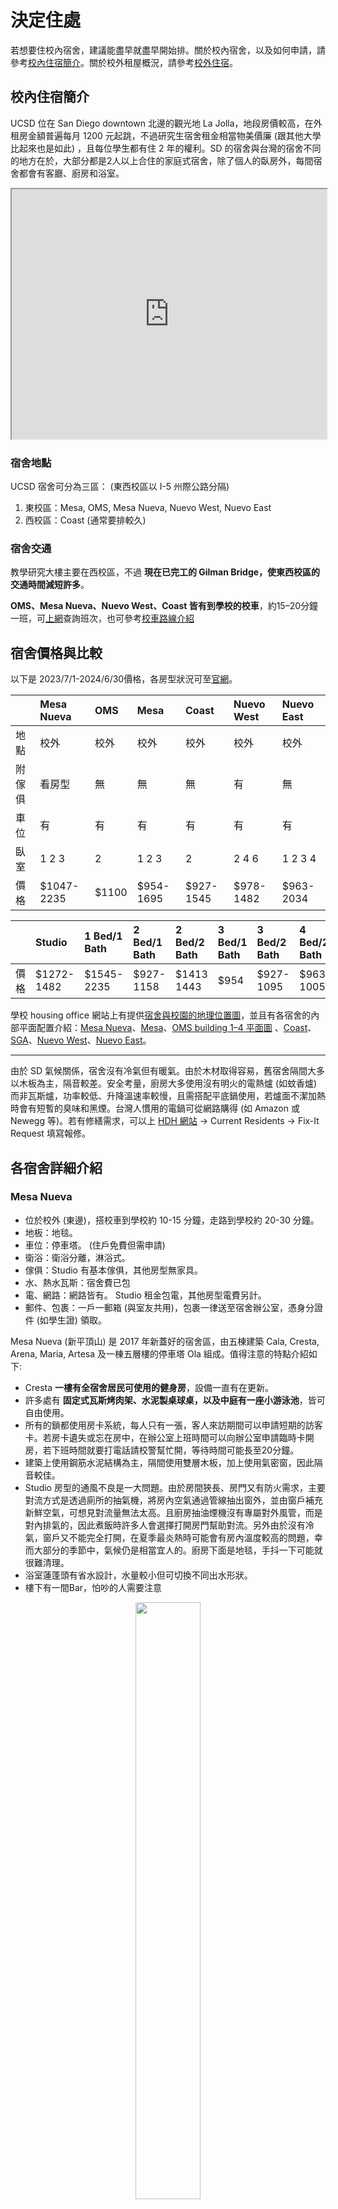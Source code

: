 # 決定住處

若想要住校內宿舍，建議能盡早就盡早開始排。關於校內宿舍，以及如何申請，請參考[校內住宿簡介](#校內住宿簡介)。關於校外租屋概況，請參考[校外住宿](#校外住宿)。

## 校內住宿簡介

UCSD 位在 San Diego downtown 北邊的觀光地 La Jolla，地段房價較高，在外租房金額普遍每月 1200 元起跳，不過研究生宿舍租金相當物美價廉 (跟其他大學比起來也是如此) ，且每位學生都有住 2 年的權利。SD 的宿舍與台灣的宿舍不同的地方在於，大部分都是2人以上合住的家庭式宿舍，除了個人的臥房外，每間宿舍都會有客廳、廚房和浴室。   


<iframe src="https://www.google.com/maps/d/u/2/embed?mid=1s38f_0vLuMx5AjL-UMttHRomcuRS5qf0" width="100%" height="400"></iframe>

### 宿舍地點
UCSD 宿舍可分為三區：
(東西校區以 I-5 州際公路分隔)
1. 東校區：Mesa, OMS, Mesa Nueva, Nuevo West, Nuevo East
2. 西校區：Coast (通常要排較久)

### 宿舍交通

教學研究大樓主要在西校區，不過 **現在已完工的 Gilman Bridge，使東西校區的交通時間減短許多**。

**OMS、Mesa Nueva、Nuevo West、Coast 皆有到學校的校車**，約15–20分鐘一班，可[上網](http://www.ucsdbus.com/)查詢班次，也可參考[校車路線介紹](/6_在美生活/校車路線介紹.md)

## 宿舍價格與比較
以下是 2023/7/1-2024/6/30價格，各房型狀況可至[官網](https://hdhgradfamilyhousing.ucsd.edu/)。

|        | Mesa Nueva | OMS  | Mesa  | Coast | Nuevo West | Nuevo East |
| :---   | :---       | :--- | :---  | :---  | :--- | :--- |
| 地點   | 校外        | 校外 | 校外   | 校外  | 校外 | 校外 |
| 附傢俱 | 看房型      | 無   | 無     | 無    | 有 | 無 |
| 車位   | 有         | 有    | 有     | 有   | 有 | 有 |
| 臥室   | 1 2 3      | 2     | 1 2 3 | 2    | 2 4 6 | 1 2 3 4 |
| 價格   | $1047-2235 | $1100  | $954-1695  | $927-1545 | $978-1482 | $963-2034 |

|     |    Studio   | 1 Bed/1 Bath | 2 Bed/1 Bath | 2 Bed/2 Bath | 3 Bed/1 Bath | 3 Bed/2 Bath | 4 Bed/2 Bath | 6 Bed/3 Bath |
| :---| :---       | :---          | :---         | :---         | :---         | :---         | :---         | :---         |
| 價格 | $1272-1482  |  $1545-2235  | $927-1158    | $1413 1443   |     $954     |  $927-1095   | $963-1005    | $978 |



學校 housing office 網站上有提供[宿舍與校園的地理位置圖](http://hdh.ucsd.edu/docs/ucsdcampusmap.pdf)，並且有各宿舍的內部平面配置介紹：[Mesa Nueva](https://hdh.ucsd.edu/arch/pages/MesaNueva.html)、[Mesa](http://hdh.ucsd.edu/arch/mesa.asp)、[OMS building 1–4 平面圖](http://hdh.ucsd.edu/arch/onemiramar.asp) 、[Coast](http://hdh.ucsd.edu/arch/docs/Coast_SiteMapFloorplans.pdf)、[SGA](http://hdh.ucsd.edu/arch/sga.asp)、[Nuevo West](https://hdhgradfamilyhousing.ucsd.edu/communities/nuevo-west.html)、[Nuevo East](https://hdhgradfamilyhousing.ucsd.edu/communities/nuevo-east.html)。

---

由於 SD 氣候關係，宿舍沒有冷氣但有暖氣。由於木材取得容易，舊宿舍隔間大多以木板為主，隔音較差。安全考量，廚房大多使用沒有明火的電熱爐 (如蚊香爐) 而非瓦斯爐，功率較低、升降溫速率較慢，且需搭配平底鍋使用，若爐面不潔加熱時會有短暫的臭味和黑煙。台灣人慣用的電鍋可從網路購得 (如 Amazon 或 Newegg 等)。若有修繕需求，可以上 [HDH 網站](https://hdh.ucsd.edu/arch/pages/) → Current Residents → Fix-It Request 填寫報修。


## 各宿舍詳細介紹

### Mesa Nueva

* 位於校外 (東邊)，搭校車到學校約 10-15 分鐘，走路到學校約 20-30 分鐘。
* 地板：地毯。
* 車位：停車塔。 (住戶免費但需申請)
* 衛浴：衛浴分離，淋浴式。
* 傢俱：Studio 有基本傢俱，其他房型無家具。
* 水、熱水瓦斯：宿舍費已包
* 電、網路：網路皆有。 Studio 租金包電，其他房型電費另計。
* 郵件、包裹：一戶一郵箱 (與室友共用)，包裹一律送至宿舍辦公室，憑身分證件 (如學生證) 領取。
 
Mesa Nueva (新平頂山) 是 2017 年新蓋好的宿舍區，由五棟建築 Cala, Cresta, Arena, Maria, Artesa 及一棟五層樓的停車塔 Ola 組成。值得注意的特點介紹如下:
  * Cresta **一樓有全宿舍居民可使用的健身房**，設備一直有在更新。
  * 許多處有 **固定式瓦斯烤肉架、水泥製桌球桌，以及中庭有一座小游泳池**，皆可自由使用。
  * 所有的鎖都使用房卡系統，每人只有一張，客人來訪期間可以申請短期的訪客卡。若房卡遺失或忘在房中，在辦公室上班時間可以向辦公室申請臨時卡開房，若下班時間就要打電話請校警幫忙開，等待時間可能長至20分鐘。
  * 建築上使用鋼筋水泥結構為主，隔間使用雙層木板，加上使用氣密窗，因此隔音較佳。
  * Studio 房型的通風不良是一大問題。由於房間狹長、房門又有防火需求，主要對流方式是透過廁所的抽氣機，將房內空氣通過管線抽出窗外，並由窗戶補充新鮮空氣，可想見對流量無法太高。且廚房抽油煙機沒有專屬對外風管，而是對內排氣的，因此煮飯時許多人會選擇打開房門幫助對流。另外由於沒有冷氣，窗戶又不能完全打開，在夏季最炎熱時可能會有房內溫度較高的問題，幸而大部分的季節中，氣候仍是相當宜人的。廚房下面是地毯，手抖一下可能就很難清理。
  * 浴室蓮蓬頭有省水設計，水量較小但可切換不同出水形狀。
  * 樓下有一間Bar，怕吵的人需要注意

<center>
<figure class="image">
    <img src="/img/dorm/MesaNuevaStudio.jpg" width="49.5%">
    <figcaption>Mesa Nueva Studio</figcaption>
</figure>
</center>

### Nuevo East

* 有一到四人的房型，相對空房較多。
* 位於校外 (東邊)，搭校車到學校約 10-15 分鐘，走路到學校約 20-30 分鐘。
* 地板：地毯。
* 車位：停車塔。 (住戶免費。) 
* 衛浴：衛浴分離，但是洗手台在外面。
* 傢俱：無傢俱，廚房僅有冰箱、烤箱和電爐，房間只有衣櫃。 
* 水、熱水瓦斯：宿舍費已包。
* 電、網路：電及瓦斯已包，網路跟 Spectrum 合作，也已包入住宿費。
* 廚房沒有設置抽風機，可能要將窗戶打開避免油煙。
* 郵件、包裹：每個人有自己的密碼信箱，包裹則會由 office email 通知再去拿。

特點基本同Nuevo West。

<center>
<figure class="image">
    <img src="../img/dorm/nuevo_east_0-min.png" width="50%"/>
    <img src="../img/dorm/nuevo_east_1-min.png" width="50%"/>
    <img src="../img/dorm/nuevo_east_2-min.png" width="50%"/>
    <img src="../img/dorm/nuevo_east_3-min.png" width="50%"/>
    <figcaption>Nuevo East</figcaption>
</figure>
</center>

### Nuevo West

* 有二、四、六人的房型。
* 位於校外 (東邊)，搭校車到學校約 10-15 分鐘，走路到學校約 20-30 分鐘。
* 地板：地毯。
* 車位：停車塔。 (住戶免費。) 
* 衛浴：衛浴分離，但是洗手台在外面。
* 傢俱：有傢俱，廚房有冰箱、烤箱和電爐，房間有衣櫃、桌子、床墊，客廳有沙發、電視桌、吧檯椅。 
* 水、熱水瓦斯：宿舍費已包。
* 電、網路：電及瓦斯已包，網路跟 Spectrum 合作，也已包入住宿費。
* 郵件、包裹：每個人有自己的密碼信箱，包裹則會由 office email 通知再去拿。

一些值得注意的特點：
* 每兩層樓有洗衣間，洗衣機不算多，但目前看起來還算堪用。
* 一樣有健身房、烤肉架、桌球桌、閱覽室。
* 同樣使用房卡系統，和Mesa Nueva一樣，可以申請短期訪客卡。
* 廚房沒有設置抽風機，可能要將窗戶打開避免油煙。
* 窗戶旁有一小縫，設計上是用來平衡濕氣、維持通風的，但實際上可能會讓房間變更冷。

<center>
<figure class="image">
    <img src="../img/dorm/nuevo_west_1.jpg" width="25%"/>
    <img src="../img/dorm/nuevo_west_3.jpg" width="25%"/>
    <img src="../img/dorm/nuevo_west_2.jpg" width="50%"/>
    <figcaption>Nuevo West</figcaption>
</figure>
</center>

### OMS (One Miramar Street Apartments)

* 兩人一間。
* 位於校外 (東邊，跟 Mesa 在同一區) ，搭校車到學校約20分鐘；騎腳踏車約15分鐘；走路30分鐘
* 地板：地毯。
* 車位：停車塔。 (住戶免費。) 
* 衛浴：衛浴分離。
* 傢俱：無傢俱，廚房僅有冰箱、烤箱和電爐，房間只有衣櫃。 (後幾頁圖中床、沙發、書桌、燈等皆為自行購置。) 
* 水、熱水瓦斯：宿舍費已包。
* 電、網路：網路跟 Spectrum 合作，要登記 SSN 但不需另外付費。電跟 SDGE 合作，另外依用量計費。
* 郵件、包裹：每個人有自己的密碼信箱，包裹則會由 office email 通知再去拿。
* 不建議雙人綁抽OMS，因為剛進宿舍要辦理電力與網路，如果兩人都沒有SSN會很麻煩。
* **Building 2 外側靠近五號高速公路，24 小時都蠻吵的。**

<center>
<figure class="image">
    <img src="/img/dorm/oms_1.JPG" width="100%"/>
    <img src="/img/dorm/oms_2.JPG" width="100%"/>
    <img src="/img/dorm/oms_3.JPG" width="100%"/>
    <figcaption>OMS</figcaption>
</figure>
</center>


### Mesa (Central & South Mesa Apartments)

* 兩人一間。
* 位於校外 (東邊) ，搭校車到學校約15–20分鐘。
* 地板：地毯。
* 車位：室外。 (住戶免費) 
* 衛浴：衛浴分離。
* 傢俱：無傢俱，廚房僅有冰箱、烤箱和電爐，房間只有衣櫃 (後幾頁圖中床、沙發、書桌、燈等皆為自行購置) 
* 水、熱水瓦斯：宿舍費已包。
* 電、網路：自行牽線付費。
* 郵件、包裹：一戶一郵箱 (與室友共用) ，包裹則會丟到家門口。

Mesa 是小木屋形式的建築，但隔音不好，若有吵雜的室友或鄰居較麻煩，不過是少數。與其他宿舍比起來稍微舊一點，但價格也相對較低。但須要小心最近在進行 One Mesa計畫，隨時都有可能把你們趕出去進行都更，風險請自負。

Central Mesa 和 South Mesa 皆適合家庭、伴侶。South Mesa 客廳與廚房最大，但房租也最貴，房間與 Central Mesa 差不多大小，二樓有挑高屋頂。

<center>
<figure class="image">
    <img src="/img/dorm/central_mesa_1.png" width="49%"/> 
    <img src="/img/dorm/central_mesa_3.png" width="49%"/> 
    <figcaption>Central Mesa</figcaption>
</figure>
</center>

### Coast

* 兩人一間。
* 位於校外 (西南側) ，騎腳踏車到學校約8分鐘，走路20分鐘
* 地板：地毯。
* 車位：室外 (住戶免費) 。
* 衛浴：衛浴合併。
* 傢俱：無傢俱，廚房僅有冰箱、烤箱和電爐，房間只有衣櫃。
* 水、熱水瓦斯、網路：宿舍費已包。
* 電：自行牽線付費。
* 郵件包裹：一戶一郵箱 (與室友共用) ，包裹會丟到家門口。

Coast Apartment 比其他宿舍稍為難排一點。走路10–15分鐘就能到海邊 (Shores) ，風景優美，衝浪方便。缺點是屋齡較老舊，廁所跟廚房設備都較舊空間也稍小，廚房水槽沒有食物攪拌器，另外若住一樓可能會較潮濕。


## 宿舍申請

UCSD 研究生宿舍需透過網路[線上申請](https://hdh.ucsd.edu/ARCHWaitList/ARCHMainMenu.aspx)。線上申請分析：

* 申請時間點：越早越好，各位新生們 **一確定要來 UCSD 就一定要先上網申請！！**
* 申請小技巧：申請時要填入住日期，fall 入學的同學們因為競爭激烈， 建議將入住日期往前填，根據2017年經驗，7、8 月太多人競爭，入住日期填在 7 月中以前比較保險。固然繳費就要從入住日開始算，不過比起沒排到宿舍，最後得要住外面，仍然很划算。假如還是沒排到的話，將地段、房型皆改為 any，也會提高排到宿舍的機率。
* 給 offer 的順位：**入住日期 (最接近，而不是最早) > 申請日期 > 志願序**。例如，假設今天有個 6/20 的 Rita 2F 房間空出。有將 Rita 2F 列進志願序的 (不管第幾志願) 的都會依 application date 列出來：

| 學生 | 入住日 | 申請日 | 志願序 |
| :--- | :--- | :--- | :--- |
| A | 7/20 | 4/12 | Rita，Mesa，OMS |
| B | 6/09 | 4/13 | Rita，Mesa，OMS |
| C | 6/18 | 4/14 | Mesa，Rita，OMS |
| D | 6/18 | 4/14 | Rita，Mesa，OMS |
| E | 6/18 | 4/15 | Rita，Mesa，OMS |

   這樣的話會由 D 得到住宿權，因為他的入住日期最接近又比 E 早申請，但其實這是由 housing 工作人員主觀判斷，所以基本上越早填，入住時間越早 (空房多) ，排到的機會就越大[19](tgsahuo_dong_jie_shao.md#fn19)。

* 電話詢問：若一路等到七月都還沒有排到宿舍，不妨直接打到 housing，詢問申請狀況，等他幫你確認後，問他可不可以幫你提前入住日期，如同先前講的，排宿舍有時是工作人員主觀判斷，跟他這樣盧一下，很有可能就排到了。
* 房型選擇：在網頁中可以填三個，依個人需求填入自己的前三志願。大多數的 TGSA 研究生都住在 Mesa Nueva、OMS、Mesa，除非有個人特殊需求，不然強烈建議以這三個宿舍為主。

* 根據 2023 Fall 入學的同學們排宿舍的狀況，不見得要將入住日期填很早，依照抵達時間填寫入住日期，大多也都能排到，不確定是這屆入學的學生比較少，還是宿舍並沒有想像中難排。假如想保險點，填七月入住，幾乎可以保證一定能排到（但不保證能排到第一志願），假如不想白繳房租，填八月、甚至九月初，也高機率能排到。
* 近期臺灣同學們大多住在 Nuevo West（離學校近、有附傢俱）、Mesa Nueva (Studio) 和 Nuevo East（離 UTC 近、沒附傢俱）。

## Housing FAQ

1. Graduate Housing 能住多久？

   不論碩士或博士研究生都只有住 **兩年** 的權利。除非得到 SHORE (Student Housing Opportunity Recruitment Enhancement Program) 的獎勵，這樣就沒有兩年限制，各位同學在期限到之前就要加緊開始找房子摟。
   
   建議博班錄取生，儘早詢問系辦、教授，是否能申請 SHORE。

2. 伴侶或另一半？

   只要有一方是 UCSD 的研究生，即可申請 couple 入住，未婚情侶或是已婚夫妻皆可，唯一不一樣的是在申請時要填 couple 入住，並填入另一半的姓名，並在入住時提供以下其中兩項證明：

   * Joint ownership of a motor vehicle.
   * An insurance policy held by one partner that names the other as a beneficiary.
   * A will on behalf of one partner that names the other a beneficiary.
   * Executor or durable power of attorney granted by one partner to the other.
   * Joint responsibility for loans/debts, i.e., credit cards.
   * Joint ownership of property.
   * Joint checking or savings account.
   * A contractual financial arrangement that obligates each of the two parties to provide support, and in the event of termination of the partnership, provides for an equitable division of any joint property.
   * Previous recognition as partners under the policies of another university, company, or municipality, city or state registry.
   * Legal recognition as a family by an outside entity such as a church community.
   * Other documentation may be submitted for consideration.

   最常見的除了結婚證明外，就是銀行的共同賬戶、汽車保險。**Couple 仍然只能住兩年，除非有小孩或是 SHORE，即可以一路住到畢業。**

3. 沒傢俱怎麼辦？

   可以上 TGSA 的 Facebook 社團看有沒有畢業的學長姐要賣傢俱，或是上 UCSD 的[二手物品平台](https://www.facebook.com/groups/UCSDfreeforsale/)看看。建議可以帶個小睡袋過來，以後出去玩也可以用。學校附近開車 20 分鐘有 [IKEA](https://goo.gl/maps/QsmHWxkM7tDXRCGr7)，[Walmart](http://www.walmart.com/) 及 [Amazon](http://www.amazon.com) 也可以線上購買傢俱。

4. 電跟網路怎麼牽？

   詳情請參考[搬入宿舍](/5_到美應辦手續/搬入宿舍.md)

6. 申請上了，學校如何通知我？

   若排到房子了，學校將會寄 email 通知房型與房號，若不喜歡，有一次可以拒絕 housing 的機會，再排到時一樣會用 email 通知，若再度放棄將視為此次申請無效，需要重頭來過。**務必在 48小時內 回覆 email，否則 housing 將視同你放棄這次機會。**一般在三、四月申請七月底入住的同學不太需要擔心排不到宿舍。

7. 申請上宿舍之後的入住流程？
   * 48 小時內回覆 housing
   * 線上簽一些文件
   * 鑰匙會鎖在信箱並提供密碼，拿到鑰匙即可入住 

8. 如何繳房租？

   * 若人還在台灣，可以透過信用卡繳費，但會收取約2.5%的手續費。
   * 來到學校後可以在 cashier 繳，或是在 [TrironLink](http://students.ucsd.edu) 線上轉帳。
   * 繳費日期是設定在每月一日，若是在月中入住，將會用天數計算收費。例如：小湯 6/27 入住宿舍，housing 將會收取 (6 月房租 / 30天 × 4 天) 的錢。

9. 住不習慣，想換房？

   若是覺得房間不好，或是遇到惱人的室友又無法溝通，建議在 1 月時再度提出申請，當時因為淡季，宿舍十分好排，流程就跟第一次申請一樣，並不會影響到 2 年的住宿權利，而費用部分如同月中入住，未滿整月將用天數計算。

10. 可以更改 Preference 嗎？
    可以。可以更改房型偏好、更改入住日期。
    
11. 我可以選擇要住哪個單間嗎？
    可以在申請時備註或寫email給管理員請他們幫忙備注，但不確定有沒有用。
    

> **[info] 宿舍生活小撇步**
>
> 
>1. 如果沒帶鑰匙，office 又下班了，只能打電話請校警來開門。不但要付錢，可能也會等上一兩個小時。
>1. 可以事先跟Office借房間鑰匙但不歸還，雖然會被收取約$7費用，但可以獲取一隻備用鑰匙。
>1. 地毯住滿一年可以向 office 申請清理。
>1. 如果有客人來訪，可以跟 office 申請除了自己的房門卡之外的另一張臨時卡跟臨時停車證。
>1. 聽說在宿舍太吵被檢舉三次會被趕出宿舍 (雖然已經有人被檢舉超過五次了還是住得好好的XD)。
>1. 這邊公用的洗衣機烘衣機沒有太多規定，舉凡鞋子地毯貓狗用品都可以拿去洗，所以有些人會自己手洗貼身衣物並在房間晾乾。
>1. 可以去office押學生證借吸塵器或大推車之類的。
>1. 宿舍區都有讀書室、會議室、健身房等，可以多多利用。
>1. 宿舍內東西壞了可以到[HDH Fix it](https://hdhfacilities.ucsd.edu/fix-it/index.html)填表報修或直接打電話去申請，建議打電話處理速度會快很多。
>1. 如果鄰居或附近音量過大的話可以打電話請Campus Police來處理
>
	
## 校外住宿

沒排到宿舍，人又在台灣，我該怎麼辦？

1. 首先尋找下飛機後來 SD 暫時居住的地方。
   1. 最簡單的方法，住飯店或旅館，但這費用相對較高。
   2. 上 TGSA Facebook 社團尋求協助，通常新生都會提早半個月到一個月來學校，這時許多學長姐仍在台灣或在別處實習，有很大的機會可以找到暫時出租的房間或是客廳。

2. 尋找校外住宿。
   學校附近有許多由管理公司經營的家庭式公寓，房型通常有 1B1B、2B2B 到 3B2B 不等，平均一個人月租大都在 $700-$1600，若多人共享一個房間或是住客廳，平均房租可能比研究生宿舍便宜，但是缺點是需配合他人作息及較無隱私。建議找房子之前先找好室友，否則自己一個人要負擔相當昂貴的租金。最好的組隊時機就是新生說明會，屆時可以先尋找同樣沒有排到宿舍的同學，一般來說，說明會都會在七月初舉行，若是這時還沒有排到宿舍，建議趕快開始尋找校外租屋作為備案。[TGSA Facebook](https://www.facebook.com/groups/13591139149/) 社團不定期都會有人在徵室友。此外，想認識新面孔也可以上 [UCSD Off-Campus Housing](https://offcampushousing.ucsd.edu/) 網站徵室友 (UCSD Off-Campus Housing 需要 PID 碼才能申請進入)。

3. UCSD Off-Campus Housing 網站攻略。
   * 你可以在上面搜尋 available roommates 或張貼自介文將自己變成 available roommate。
   * 可以依地段、室友身份 (UCSD學生？非學生？皆可？) 日期、房型來搜尋房間。
   * 離學校較近的地段為 La Jolla、UTC、University City。
   * 在 Off-Campus Housing 網站上找到的全空房大部分為私人出租，對於剛到的新生比較推薦跟管理公司經營的公寓租房子，不管是簽約或是管理上比較有一套標準。
   * 以下是當時使用此平台租屋的經驗，本來以為會排到宿舍，但等到七月初覺得沒有希望，就開始每天上去看一下空出來的房，在七月底剛好找到 La Regencia 這個社區有個 2B2B 的空出 1B，租屋時間是 9 月初到 11 月底三個月。跟一個朋友一起 share 一個房間 (房間頗大)，並且繼續排宿舍。當初是透過上面留的 email 跟出租的 UCSD 的學生聯絡，所有文件都線上處理，我們有提供財力證明與 I-20 檔案，加入合約也是在線簽名完成。

4. 找房流程。
   1. 上各個管理公司經營的房屋出租網頁看平面圖 (Floor Plan)、設施 (Amenities)及地點。另外，craigslist 是一個很大的租屋網頁平台，但是缺點就是品質難以保證，要多花時間研究。
   2. 網頁上有時候空房更新速度較慢，建議先透過 email 寄信問 leasing office 有沒有空房，或是最早的 move-in date 是什麼時候。若是有朋友在 San Diego 或是自己提早到能夠現場看房的話，建議直接到 leasing office 去現場看房，並跟服務人員拿簽約的資料回家研究，並且詢問簽約時需要準備哪些文件及入住時間；若是無法親自去看屋，只能透過 Yelp 去查一查該社區的評價以及其他人的評論。
   3. 以下是當時租屋的經驗，人在台灣，只透過email和電話聯絡：台灣和聖地牙哥有 15 個小時的時差，所以聖地牙哥這邊 leasing office 普通上班時間都在 8:30a.m.-9:00a.m.，台灣大概是 12:00a.m.-1:00a.m.，先透過 email 確認有空房後，隨即打電話到 leasing office 跟 manager 確認，並且詢問需要準備什麼資料給她。當時我傳了 I-20、VISA、Passport Photo Page 及財力證明。接著 Manager 會要求你填一些基本的線上 application (各公司可能有些許差異) ：Legal Resident Form、Proof of Income、訂金部分是用 Cashier’s check or Money Order (通常是 $500 或一個月房租再加上 application fees) 、Rental Criteria Form and Initial Rental Agreement and addendums (簽名後掃描再傳回去) 。通常管理公司都會要求要幾天內收到訂金的支票，不然無法幫你保留空房，這部分就因每個manager而異。此外校外住宿還要保租借人保險 (Renters insurance) ，不同社區應該有不同合作的保險公司，有很多種方案可以選擇 (月/季/半年/一年) ，之後現場簽約時要帶紙本的 Renters insurance 交給 leasing office。等到訂金部分沒問題後，跟 manager 說好入住日期後，剩下文件就是等到美國後再去填寫。

   以下是幾個學生比較常住的社區，可以參考：
   * [Costa Verde](https://www.gardencommunitiesca.com/communities/costa-verde-village/).
   * [La Regencia](https://www.gardencommunitiesca.com/communities/La-Regencia/).
   * [Nobel Court](http://www.nobelcourt.com/).
   * [La Scala](http://www.thepremiereresidential.com/properties/san-diego/la-scala/).
   * [Regents](http://www.regentslajolla.net/).
   * [Avana](http://www.avanalajolla.com/).
   * [Torrey Pines Village](http://www.torreypinesapts.com/)
   * [Axiom La Jolla](http://www.axiomlajolla.com/)
   * [La Jolla International Gardens](https://www.lajollainternationalgardens.com/)

5. 找房注意事項。
   1. **動作要快！**八、九月有大量新生湧入，你會發現各個公司的空房都不多，是先找好室友，才能快速完成租屋流程。
   2. 附近是否有公車或校車可以到達學校 (公車41、201、202、150..等等) ，UCSD學生證貼上bus sticker可免費搭乘。 ([校車路線](http://www.ucsdbus.com/map)、[公車路線](http://transportation.ucsd.edu/alternatives/transit/index.html)) 
   3. MTS 公車 201、202 的路線經過很多學生住處，在上學巔峰時段，如果從 UCT 站算起 3、4 站之後上車的人，常常要等很多班才上得了車。有人甚至等過 10 班才上車... 所以在選校外住宿地點的時候，不妨把這個列入參考。
   4. 停車位？有些公寓有三間或兩間房間，但車位可能不夠分配給每個住戶，有計劃買車記得先跟室友溝通好。
   5. 這些出租的公寓，絕大部分跟學校宿舍一樣都是沒有傢俱的喔，看房時所看到有傢俱的是樣品屋，基本上除了冰箱、洗衣機這類的大型電器會附之外，客廳跟房間都是空空的。
   6. 若要在校外租屋可先參考 California Tenants Guide 的相關規定，學校 [Student Legal Services](http://sls.ucsd.edu/) 亦對已註冊學生提供免費法律諮詢，可多加利用。

6. 轉租
   很多人會先簽一年的校外住宿合約，然後在學期中搬進宿舍。
   轉租可以在以下 Facebook 社團發文，尋找新房客：
      [UCSD Student Off-Campus Housing](https://www.facebook.com/groups/2387457222/)
      [UCSD TGSA 租屋x買賣版](https://www.facebook.com/groups/837685923051038/)
   如果對於準租程序上有疑問，可以聯絡 [Student Legal Services](http://sls.ucsd.edu/)，記得要提早預約喔～
